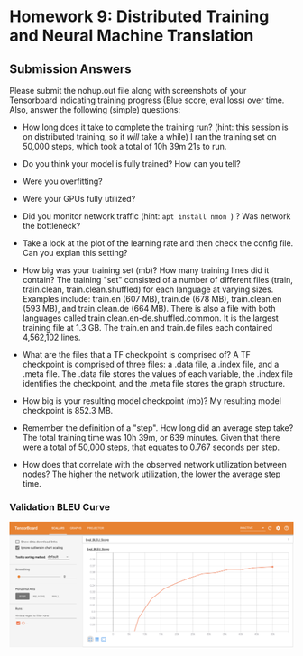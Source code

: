 # Homework 9: Distributed Training and Neural Machine Translation

## Submission Answers

Please submit the nohup.out file along with screenshots of your Tensorboard indicating training progress (Blue score, eval loss) over time.  Also, answer the following (simple) questions:
* How long does it take to complete the training run? (hint: this session is on distributed training, so it *will* take a while)
I ran the training set on 50,000 steps, which took a total of 10h 39m 21s to run.

* Do you think your model is fully trained? How can you tell?


* Were you overfitting?


* Were your GPUs fully utilized?


* Did you monitor network traffic (hint:  ```apt install nmon ```) ? Was network the bottleneck?


* Take a look at the plot of the learning rate and then check the config file.  Can you explan this setting?


* How big was your training set (mb)? How many training lines did it contain?
The training "set" consisted of a number of different files (train, train.clean, train.clean.shuffled) for each language at varying sizes. Examples include: train.en (607 MB), train.de (678 MB), train.clean.en (593 MB), and train.clean.de (664 MB). There is also a file with both languages called train.clean.en-de.shuffled.common. It is the largest training file at 1.3 GB. The train.en and train.de files each contained 4,562,102 lines.

* What are the files that a TF checkpoint is comprised of?
A TF checkpoint is comprised of three files: a .data file, a .index file, and a .meta file. The .data file stores the values of each variable, the .index file identifies the checkpoint, and the .meta file stores the graph structure.

* How big is your resulting model checkpoint (mb)?
My resulting model checkpoint is 852.3 MB.

* Remember the definition of a "step". How long did an average step take?
The total training time was 10h 39m, or 639 minutes. Given that there were a total of 50,000 steps, that equates to 0.767 seconds per step.

* How does that correlate with the observed network utilization between nodes?
The higher the network utilization, the lower the average step time.

### Validation BLEU Curve
![Validation BLEU Curve](Eval_BLEU_Score_50k.png)

### 
